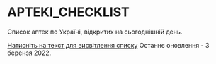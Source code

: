 # APTEKI_CHECKLIST
Список аптек по Україні, відкритих на сьогоднішній день.

[Натисніть на текст для висвітлення списку](https://github.com/badfilling/APTEKI_CHECKLIST/blob/main/apteki.md)
Останнє оновлення - 3 берензя 2022.
